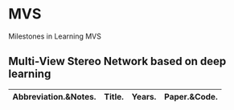 # MVS
Milestones in Learning MVS
## Multi-View Stereo Network based on deep learning

|Abbreviation.&Notes.|Title.|Years.|Paper.&Code.|
|:-------|:-------|:-------|:--------------|
